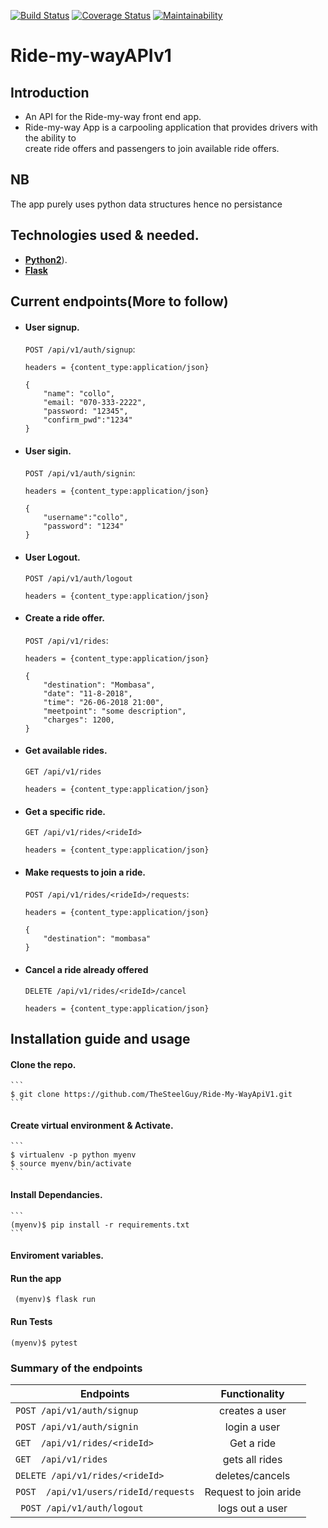 [![Build Status](https://travis-ci.org/TheSteelGuy/Ride-My-WayApiV1.svg?branch=ft-Getmethods-%23158520402)](https://travis-ci.org/TheSteelGuy/Ride-My-WayApiV1)
[![Coverage Status](https://coveralls.io/repos/github/TheSteelGuy/Ride-My-WayApiV1/badge.svg?branch=ft-Getmethods-%23158520402)](https://coveralls.io/github/TheSteelGuy/Ride-My-WayApiV1?branch=ft-Getmethods-%23158520402)
[![Maintainability](https://api.codeclimate.com/v1/badges/e2de538dbd66b0ebc848/maintainability)](https://codeclimate.com/github/TheSteelGuy/Ride-My-WayApiV1/maintainability)

# Ride-my-wayAPIv1

## Introduction
* An API for the Ride-my-way front end app.
* Ride-my-way App is a carpooling application that provides drivers with the ability to    
  create ride offers and passengers to join available ride offers.
## NB
The app purely uses python data structures hence no persistance

## Technologies used & needed.
* **[Python2](https://www.python.org/downloads/)**).
* **[Flask](flask.pocoo.org/)**  

## Current endpoints(More to follow)
*  #### User signup. 

    `POST /api/v1/auth/signup`: 
    ```
    headers = {content_type:application/json}

    {
        "name": "collo",
        "email: "070-333-2222",
        "password: "12345",
        "confirm_pwd":"1234"
    }
    ```

* #### User sigin.
    `POST /api/v1/auth/signin`: 
    ```
    headers = {content_type:application/json}

    {
        "username":"collo",
        "password": "1234"
    }
    ```

* #### User Logout. 
    `POST /api/v1/auth/logout`
    ```
    headers = {content_type:application/json}
    ```

* #### Create a ride offer.
    `POST /api/v1/rides`: 
    ```
    headers = {content_type:application/json}

    {
        "destination": "Mombasa",
        "date": "11-8-2018",
        "time": "26-06-2018 21:00",
        "meetpoint": "some description",
        "charges": 1200,
    }
    ```
* #### Get available rides.
    `GET /api/v1/rides`
    ```
    headers = {content_type:application/json}
    ```


* #### Get a specific ride.   
    `GET /api/v1/rides/<rideId>` 
    ```
    headers = {content_type:application/json} 
    ```
    

* #### Make requests to join a ride.
    `POST /api/v1/rides/<rideId>/requests`:
    ```
    headers = {content_type:application/json}

    {
        "destination": "mombasa"
    }
    ```
* #### Cancel a ride already offered 
    `DELETE /api/v1/rides/<rideId>/cancel`
    ```
    headers = {content_type:application/json}
    ```

## Installation guide and usage

 #### **Clone the repo.**
    ```
    $ git clone https://github.com/TheSteelGuy/Ride-My-WayApiV1.git
    ```
 #### **Create virtual environment & Activate.**
    ```
    $ virtualenv -p python myenv 
    $ source myenv/bin/activate
    ```
 #### **Install Dependancies.**
    ```
    (myenv)$ pip install -r requirements.txt
    ```
 #### **Enviroment variables.**



 #### **Run the app**
   ```
    (myenv)$ flask run
   ```
 #### **Run Tests**
  ```
  (myenv)$ pytest
  ```
### Summary of the endpoints

| Endpoints                                       |       Functionality                  |
| ------------------------------------------------|:------------------------------------:|
| `POST /api/v1/auth/signup`                      |  creates a user
| `POST /api/v1/auth/signin `                     |  login a user                        |   
| `GET  /api/v1/rides/<rideId>`                   |  Get a ride                          |
| `GET  /api/v1/rides`                            |  gets all rides                      |
| `DELETE /api/v1/rides/<rideId>`                 |  deletes/cancels                     |
| `POST  /api/v1/users/rideId/requests`           |  Request to join aride               |
|` POST /api/v1/auth/logout`                      |  logs out a user                     |
